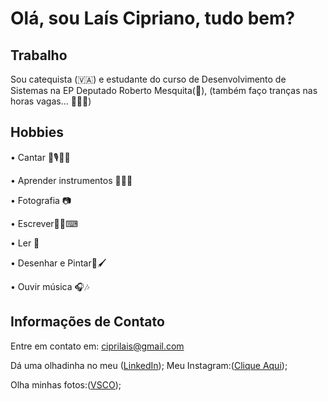 # Olá, sou Laís Cipriano, tudo bem?

## Trabalho

Sou catequista (🇻🇦) e estudante do curso de Desenvolvimento de Sistemas na EP Deputado Roberto Mesquita(🎒), (também faço tranças nas horas vagas... 💇🏽‍♀️)


 ## Hobbies

• Cantar 🎤🎙🎵🎶

• Aprender instrumentos 🎹🥁🎸

• Fotografia 📷 

• Escrever✍🏽⌨

• Ler 📖

• Desenhar e Pintar🎨🖌

• Ouvir música 🎧🎶


## Informações de Contato

Entre em contato em: ciprilais@gmail.com 

Dá uma olhadinha no meu (<a href='https://www.linkedin.com/in/laiscipriano'>LinkedIn</a>);
Meu Instagram:(<a href='https://www.instagram.com/laisciipriano'>Clique Aqui</a>);

Olha minhas fotos:(<a href='https://vsco.co/laisciprianoo'>VSCO</a>);


